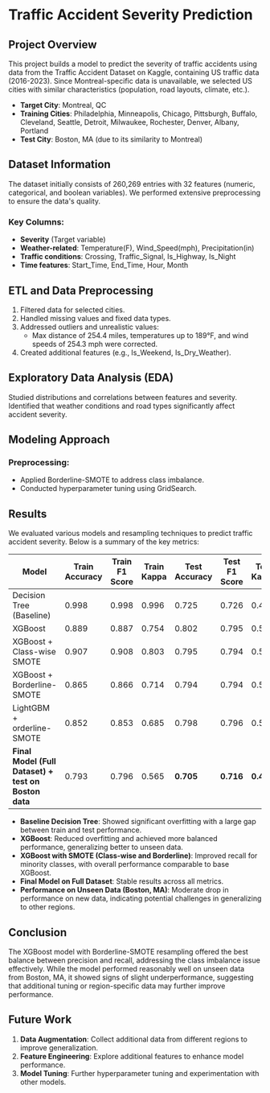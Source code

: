 # Traffic Accident Severity Prediction

## Project Overview

This project builds a model to predict the severity of traffic accidents using data from the Traffic Accident Dataset on Kaggle, containing US traffic data (2016-2023). Since Montreal-specific data is unavailable, we selected US cities with similar characteristics (population, road layouts, climate, etc.).

- **Target City**: Montreal, QC
- **Training Cities**: Philadelphia, Minneapolis, Chicago, Pittsburgh, Buffalo, Cleveland, Seattle, Detroit, Milwaukee, Rochester, Denver, Albany, Portland
- **Test City**: Boston, MA (due to its similarity to Montreal)

## Dataset Information

The dataset initially consists of 260,269 entries with 32 features (numeric, categorical, and boolean variables). We performed extensive preprocessing to ensure the data's quality.

### Key Columns:
- **Severity** (Target variable)
- **Weather-related**: Temperature(F), Wind_Speed(mph), Precipitation(in)
- **Traffic conditions**: Crossing, Traffic_Signal, Is_Highway, Is_Night
- **Time features**: Start_Time, End_Time, Hour, Month

## ETL and Data Preprocessing

1. Filtered data for selected cities.
2. Handled missing values and fixed data types.
3. Addressed outliers and unrealistic values:
   - Max distance of 254.4 miles, temperatures up to 189°F, and wind speeds of 254.3 mph were corrected.
4. Created additional features (e.g., Is_Weekend, Is_Dry_Weather).

## Exploratory Data Analysis (EDA)

Studied distributions and correlations between features and severity. Identified that weather conditions and road types significantly affect accident severity.

## Modeling Approach

### Preprocessing:
- Applied Borderline-SMOTE to address class imbalance.
- Conducted hyperparameter tuning using GridSearch.

## Results

We evaluated various models and resampling techniques to predict traffic accident severity. Below is a summary of the key metrics:

| **Model**                               | **Train Accuracy** | **Train F1 Score** | **Train Kappa** | **Test Accuracy** | **Test F1 Score** | **Test Kappa** |
|-----------------------------------------|--------------------|--------------------|-----------------|-------------------|-------------------|----------------|
| Decision Tree (Baseline)                | 0.998              | 0.998              | 0.996           | 0.725             | 0.726             | 0.408          |
| XGBoost                                 | 0.889              | 0.887              | 0.754           | 0.802             | 0.795             | 0.557          |
| XGBoost + Class-wise SMOTE              | 0.907              | 0.908              | 0.803           | 0.795             | 0.794             | 0.561          |
| XGBoost + Borderline-SMOTE              | 0.865              | 0.866              | 0.714           | 0.794             | 0.794             | 0.561          |
| LightGBM + orderline-SMOTE              | 0.852              | 0.853              | 0.685           | 0.798             | 0.796             | 0.566          |
| **Final Model (Full Dataset) + test on Boston data**          | 0.793              | 0.796              | 0.565           | **0.705**         | **0.716**       | **0.403**      |

- **Baseline Decision Tree**: Showed significant overfitting with a large gap between train and test performance.
- **XGBoost**: Reduced overfitting and achieved more balanced performance, generalizing better to unseen data.
- **XGBoost with SMOTE (Class-wise and Borderline)**: Improved recall for minority classes, with overall performance comparable to base XGBoost.
- **Final Model on Full Dataset**: Stable results across all metrics.
- **Performance on Unseen Data (Boston, MA)**: Moderate drop in performance on new data, indicating potential challenges in generalizing to other regions.

## Conclusion

The XGBoost model with Borderline-SMOTE resampling offered the best balance between precision and recall, addressing the class imbalance issue effectively. While the model performed reasonably well on unseen data from Boston, MA, it showed signs of slight underperformance, suggesting that additional tuning or region-specific data may further improve performance.

## Future Work

1. **Data Augmentation**: Collect additional data from different regions to improve generalization.
2. **Feature Engineering**: Explore additional features to enhance model performance.
3. **Model Tuning**: Further hyperparameter tuning and experimentation with other models.

